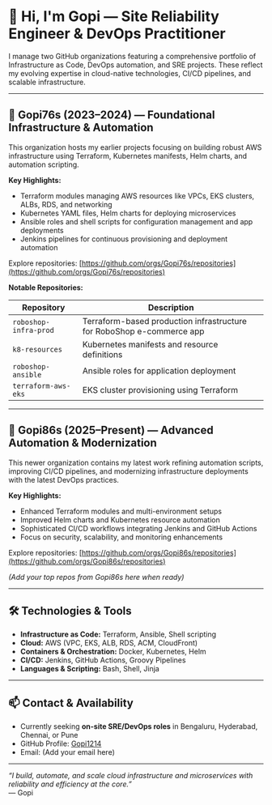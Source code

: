 # 👋 Hi, I'm Gopi — Site Reliability Engineer & DevOps Practitioner

I manage two GitHub organizations featuring a comprehensive portfolio of Infrastructure as Code, DevOps automation, and SRE projects. These reflect my evolving expertise in cloud-native technologies, CI/CD pipelines, and scalable infrastructure.

---

## 🚀 Gopi76s (2023–2024) — Foundational Infrastructure & Automation

This organization hosts my earlier projects focusing on building robust AWS infrastructure using Terraform, Kubernetes manifests, Helm charts, and automation scripting.

**Key Highlights:**

- Terraform modules managing AWS resources like VPCs, EKS clusters, ALBs, RDS, and networking  
- Kubernetes YAML files, Helm charts for deploying microservices  
- Ansible roles and shell scripts for configuration management and app deployments  
- Jenkins pipelines for continuous provisioning and deployment automation

Explore repositories: [https://github.com/orgs/Gopi76s/repositories](https://github.com/orgs/Gopi76s/repositories)

**Notable Repositories:**

| Repository             | Description                                   |
|-----------------------|-----------------------------------------------|
| `roboshop-infra-prod` | Terraform-based production infrastructure for RoboShop e-commerce app |
| `k8-resources`        | Kubernetes manifests and resource definitions |
| `roboshop-ansible`    | Ansible roles for application deployment       |
| `terraform-aws-eks`   | EKS cluster provisioning using Terraform       |

---

## 🔧 Gopi86s (2025–Present) — Advanced Automation & Modernization

This newer organization contains my latest work refining automation scripts, improving CI/CD pipelines, and modernizing infrastructure deployments with the latest DevOps practices.

**Key Highlights:**

- Enhanced Terraform modules and multi-environment setups  
- Improved Helm charts and Kubernetes resource automation  
- Sophisticated CI/CD workflows integrating Jenkins and GitHub Actions  
- Focus on security, scalability, and monitoring enhancements

Explore repositories: [https://github.com/orgs/Gopi86s/repositories](https://github.com/orgs/Gopi86s/repositories)

*(Add your top repos from Gopi86s here when ready)*

---

## 🛠 Technologies & Tools

- **Infrastructure as Code:** Terraform, Ansible, Shell scripting  
- **Cloud:** AWS (VPC, EKS, ALB, RDS, ACM, CloudFront)  
- **Containers & Orchestration:** Docker, Kubernetes, Helm  
- **CI/CD:** Jenkins, GitHub Actions, Groovy Pipelines  
- **Languages & Scripting:** Bash, Shell, Jinja

---

## 📫 Contact & Availability

- Currently seeking **on-site SRE/DevOps roles** in Bengaluru, Hyderabad, Chennai, or Pune  
- GitHub Profile: [Gopi1214](https://github.com/Gopi1214)  
- Email: (Add your email here)  

---

*“I build, automate, and scale cloud infrastructure and microservices with reliability and efficiency at the core.”*  
— Gopi
